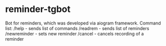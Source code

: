 # reminder-tgbot
Bot for reminders, which was developed via aiogram framework.
Command list:
/help - sends list of commands
/readrem - sends list of reminders
/newreminder - sets new reminder
/cancel - cancels recording of a reminder
